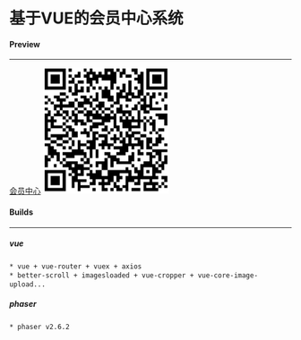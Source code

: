 # 基于VUE的会员中心系统
#### Preview
---
[会员中心](http://www.me2u.com.cn/MemberCenter)
![](https://github.com/kunnisser/vmusic/blob/master/assets/img/preshow.png)
#### Builds
---
##### vue
````
* vue + vue-router + vuex + axios
* better-scroll + imagesloaded + vue-cropper + vue-core-image-upload...
````
##### phaser
````
* phaser v2.6.2
````
